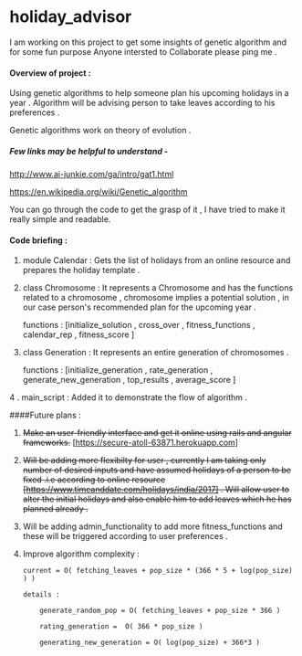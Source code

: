 # holiday_advisor

I am working on this project to get some insights of genetic algorithm and  for some fun purpose
Anyone intersted to Collaborate please ping me .

#### Overview of project :
  Using genetic algorithms to help someone plan his upcoming holidays in a year . 
  Algorithm will be advising person to take leaves according to his preferences . 

Genetic algorithms work on theory of evolution .

#####  Few links may be helpful to understand - 

  http://www.ai-junkie.com/ga/intro/gat1.html

  https://en.wikipedia.org/wiki/Genetic_algorithm


You can go through the code to get the grasp of it , I have tried to make it really simple and readable.


#### Code briefing : 
  
 1. module Calendar :  Gets the list of holidays from an online resource and prepares the holiday template .

 2. class Chromosome : It represents a Chromosome and has the functions related to a chromosome , chromosome implies a potential solution , in our case person's recommended plan for the upcoming year . 

    functions  : [initialize_solution , cross_over , fitness_functions , calendar_rep , fitness_score ]


  3. class Generation : It represents an entire generation of chromosomes .

     functions : [initialize_generation , rate_generation , generate_new_generation , top_results , average_score ]

  4 . main_script : Added it to demonstrate the flow of algorithm .


####Future plans :

1. ~~Make an user-friendly interface and get it online using rails and angular frameworks.~~ [https://secure-atoll-63871.herokuapp.com]
          
2. ~~Will be adding more flexibilty for user , currently I am taking only number of desired inputs and have assumed holidays of a person to be fixed .i.e according to online resource [https://www.timeanddate.com/holidays/india/2017]  .
Will allow user to alter the initial holidays and also enable him to add leaves which he has planned already .~~

3. Will be adding admin_functionality to add more fitness_functions and these will be triggered according to user preferences .

4. Improve algorithm complexity : 
    
    ```
    current = O( fetching_leaves + pop_size * (366 * 5 + log(pop_size)  ) ) 

    details : 
    
    	generate_random_pop = O( fetching_leaves + pop_size * 366 )

    	rating_generation =  O( 366 * pop_size )

    	generating_new_generation = O( log(pop_size) + 366*3 )

    ```